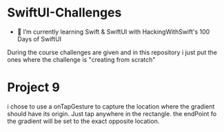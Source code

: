 # SwiftUI-Challenges

- 🌱 I’m currently learning Swift & SwiftUI with HackingWithSwift's 100 Days of SwiftUI

During the course challenges are given and in this repository i just put the ones where the challenge is "creating from scratch"

# Project 9

i chose to use a onTapGesture to capture the location where the gradient should have its origin. Just tap anywhere in the rectangle. the endPoint fo the gradient will be set to the exact opposite location.
